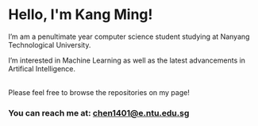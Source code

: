 # Hello, I'm Kang Ming!

I’m am a penultimate year computer science student studying at Nanyang Technological University.

I’m interested in Machine Learning as well as the latest advancements in Artifical Intelligence.<br><br>

Please feel free to browse the repositories on my page!

### You can reach me at: chen1401@e.ntu.edu.sg

<!---
chxnkm/chxnkm is a ✨ special ✨ repository because its `README.md` (this file) appears on your GitHub profile.
You can click the Preview link to take a look at your changes.
--->
